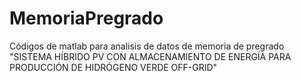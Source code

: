 # MemoriaPregrado
Códigos de matlab para analisis de datos de memoria de pregrado "SISTEMA HÍBRIDO PV CON ALMACENAMIENTO DE ENERGÍA PARA PRODUCCIÓN DE HIDRÓGENO VERDE OFF-GRID" 
